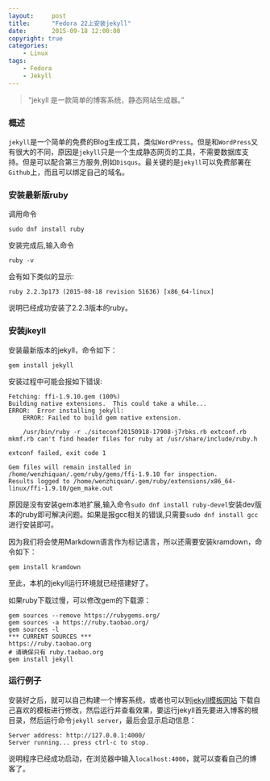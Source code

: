 ```yaml
---
layout:     post
title:      "Fedora 22上安装jekyll"
date:       2015-09-18 12:00:00
copyright: true
categories:
    - Linux
tags:
    - Fedora
    - Jekyll
---
```


> “jekyll 是一款简单的博客系统，静态网站生成器。”

### 概述

`jekyll`是一个简单的免费的Blog生成工具，类似`WordPress`。但是和`WordPress`又有很大的不同，原因是`jekyll`只是一个生成静态网页的工具，不需要数据库支持。但是可以配合第三方服务,例如`Disqus`。最关键的是`jekyll`可以免费部署在`Github`上，而且可以绑定自己的域名。

<!-- more -->

### 安装最新版ruby

调用命令

```
sudo dnf install ruby
```

安装完成后,输入命令

```
ruby -v
```

会有如下类似的显示:

```
ruby 2.2.3p173 (2015-08-18 revision 51636) [x86_64-linux]
```

说明已经成功安装了2.2.3版本的ruby。

### 安装jkeyll

安装最新版本的jekyll，命令如下：

```
gem install jekyll
```

安装过程中可能会报如下错误:

```
Fetching: ffi-1.9.10.gem (100%)
Building native extensions.  This could take a while...
ERROR:  Error installing jekyll:
	ERROR: Failed to build gem native extension.

    /usr/bin/ruby -r ./siteconf20150918-17908-j7rbks.rb extconf.rb
mkmf.rb can't find header files for ruby at /usr/share/include/ruby.h

extconf failed, exit code 1

Gem files will remain installed in /home/wenzhiquan/.gem/ruby/gems/ffi-1.9.10 for inspection.
Results logged to /home/wenzhiquan/.gem/ruby/extensions/x86_64-linux/ffi-1.9.10/gem_make.out
```

原因是没有安装gem本地扩展,输入命令`sudo dnf install ruby-devel`安装dev版本的ruby即可解决问题。如果是报gcc相关的错误,只需要`sudo dnf install gcc`进行安装即可。


因为我们将会使用Markdown语言作为标记语言，所以还需要安装kramdown，命令如下：

```
gem install kramdown
```

至此，本机的jekyll运行环境就已经搭建好了。

如果ruby下载过慢，可以修改gem的下载源：

```
gem sources --remove https://rubygems.org/  
gem sources -a https://ruby.taobao.org/  
gem sources -l  
*** CURRENT SOURCES ***  
https://ruby.taobao.org  
# 请确保只有 ruby.taobao.org  
gem install jekyll
```

### 运行例子

安装好之后，就可以自己构建一个博客系统，或者也可以到[jekyll模板网站]( http://jekyllthemes.org/ "jekyll 模板网站") 下载自己喜欢的模板进行修改，然后运行并查看效果，要运行jekyll首先要进入博客的根目录，然后运行命令`jekyll server`，最后会显示启动信息：

```
Server address: http://127.0.0.1:4000/
Server running... press ctrl-c to stop.
```

说明程序已经成功启动，在浏览器中输入`localhost:4000`，就可以查看自己的博客了。
